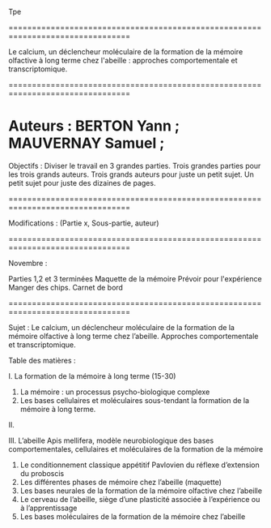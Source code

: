 Tpe

================================================================================

Le calcium, un déclencheur moléculaire de la formation de la mémoire olfactive à long terme chez l'abeille : approches comportementale et transcriptomique.

================================================================================

Auteurs : BERTON Yann ; MAUVERNAY Samuel ; 
================================================================================

Objectifs : Diviser le travail en 3 grandes parties.
Trois grandes parties pour les trois grands auteurs.
Trois grands auteurs pour juste un petit sujet.
Un petit sujet pour juste des dizaines de pages.

================================================================================

Modifications :
(Partie x, Sous-partie, auteur)

================================================================================

Novembre :

Parties 1,2 et 3 terminées
Maquette de la mémoire
Prévoir pour l'expérience
Manger des chips.
Carnet de bord

================================================================================


Sujet : Le calcium, un déclencheur moléculaire de la formation de la mémoire olfactive à long terme chez l’abeille. Approches comportementale et transcriptomique.

Table des matières :

I.	La formation de la mémoire à long terme (15-30)
1.	La mémoire : un processus psycho-biologique complexe
2.	Les bases cellulaires et moléculaires sous-tendant la formation de la mémoire à long terme.
 
II.	

III.	L’abeille Apis mellifera, modèle neurobiologique des bases comportementales, cellulaires et moléculaires de la formation de la mémoire
1.	Le conditionnement classique appétitif Pavlovien du réflexe d’extension du proboscis
2.	Les différentes phases de mémoire chez l’abeille (maquette)
3.	Les bases neurales de la formation de la mémoire olfactive chez l’abeille
4.	Le cerveau de l’abeille, siège d’une plasticité associée à l’expérience ou à l’apprentissage
5.	Les bases moléculaires de la formation de la mémoire chez l’abeille
